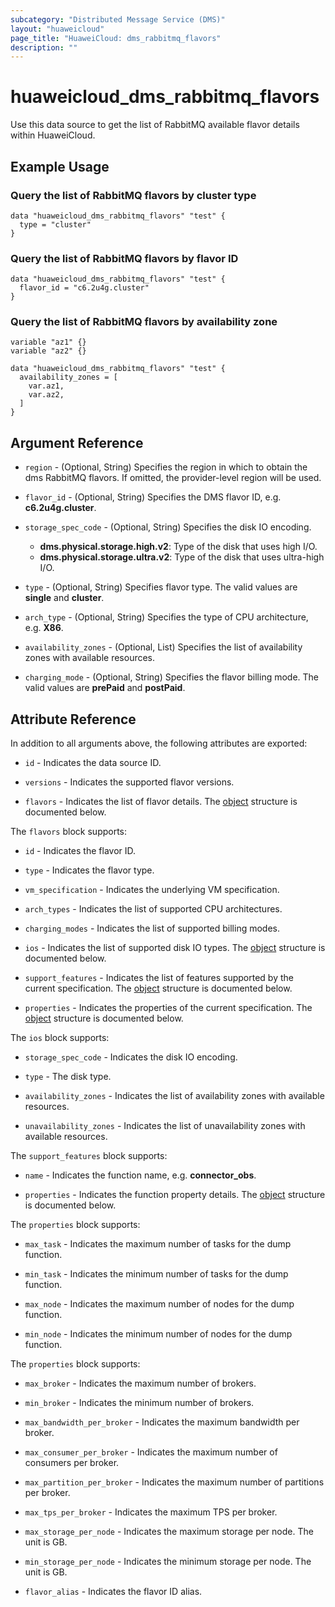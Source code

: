 ```yaml
---
subcategory: "Distributed Message Service (DMS)"
layout: "huaweicloud"
page_title: "HuaweiCloud: dms_rabbitmq_flavors"
description: ""
---
```


# huaweicloud_dms_rabbitmq_flavors

Use this data source to get the list of RabbitMQ available flavor details within HuaweiCloud.

## Example Usage

### Query the list of RabbitMQ flavors by cluster type

```hcl
data "huaweicloud_dms_rabbitmq_flavors" "test" {
  type = "cluster"
}
```

### Query the list of RabbitMQ flavors by flavor ID

```hcl
data "huaweicloud_dms_rabbitmq_flavors" "test" {
  flavor_id = "c6.2u4g.cluster"
}
```

### Query the list of RabbitMQ flavors by availability zone

```hcl
variable "az1" {}
variable "az2" {}

data "huaweicloud_dms_rabbitmq_flavors" "test" {
  availability_zones = [
    var.az1,
    var.az2,
  ]
}
```

## Argument Reference

* `region` - (Optional, String) Specifies the region in which to obtain the dms RabbitMQ flavors.
  If omitted, the provider-level region will be used.

* `flavor_id` - (Optional, String) Specifies the DMS flavor ID, e.g. **c6.2u4g.cluster**.

* `storage_spec_code` - (Optional, String) Specifies the disk IO encoding.
  + **dms.physical.storage.high.v2**: Type of the disk that uses high I/O.
  + **dms.physical.storage.ultra.v2**: Type of the disk that uses ultra-high I/O.

* `type` - (Optional, String) Specifies flavor type. The valid values are **single** and **cluster**.

* `arch_type` - (Optional, String) Specifies the type of CPU architecture, e.g. **X86**.

* `availability_zones` - (Optional, List) Specifies the list of availability zones with available resources.

* `charging_mode` - (Optional, String) Specifies the flavor billing mode.
  The valid values are **prePaid** and **postPaid**.

## Attribute Reference

In addition to all arguments above, the following attributes are exported:

* `id` - Indicates the data source ID.

* `versions` - Indicates the supported flavor versions.

* `flavors` - Indicates the list of flavor details.
  The [object](#dms_rabbitmq_flavors) structure is documented below.

<a name="dms_rabbitmq_flavors"></a>
The `flavors` block supports:

* `id` - Indicates the flavor ID.

* `type` - Indicates the flavor type.

* `vm_specification` - Indicates the underlying VM specification.

* `arch_types` - Indicates the list of supported CPU architectures.

* `charging_modes` - Indicates the list of supported billing modes.

* `ios` - Indicates the list of supported disk IO types.
  The [object](#dms_rabbitmq_flavor_ios) structure is documented below.

* `support_features` - Indicates the list of features supported by the current specification.
  The [object](#dms_rabbitmq_flavor_support_features) structure is documented below.

* `properties` - Indicates the properties of the current specification.
  The [object](#dms_rabbitmq_flavor_properties) structure is documented below.

<a name="dms_rabbitmq_flavor_ios"></a>
The `ios` block supports:

* `storage_spec_code` - Indicates the disk IO encoding.

* `type` - The disk type.

* `availability_zones` - Indicates the list of availability zones with available resources.

* `unavailability_zones` - Indicates the list of unavailability zones with available resources.

<a name="dms_rabbitmq_flavor_support_features"></a>
The `support_features` block supports:

* `name` - Indicates the function name, e.g. **connector_obs**.

* `properties` - Indicates the function property details.
  The [object](#dms_rabbitmq_flavor_support_feature_properties) structure is documented below.

<a name="dms_rabbitmq_flavor_support_feature_properties"></a>
The `properties` block supports:

* `max_task` - Indicates the maximum number of tasks for the dump function.

* `min_task` - Indicates the minimum number of tasks for the dump function.

* `max_node` - Indicates the maximum number of nodes for the dump function.

* `min_node` - Indicates the minimum number of nodes for the dump function.

<a name="dms_rabbitmq_flavor_properties"></a>
The `properties` block supports:

* `max_broker` - Indicates the maximum number of brokers.

* `min_broker` - Indicates the minimum number of brokers.

* `max_bandwidth_per_broker` - Indicates the maximum bandwidth per broker.

* `max_consumer_per_broker` - Indicates the maximum number of consumers per broker.

* `max_partition_per_broker` - Indicates the maximum number of partitions per broker.

* `max_tps_per_broker` - Indicates the maximum TPS per broker.

* `max_storage_per_node` - Indicates the maximum storage per node. The unit is GB.

* `min_storage_per_node` - Indicates the minimum storage per node. The unit is GB.

* `flavor_alias` - Indicates the flavor ID alias.
